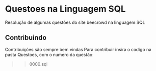 # Questoes na Linguagem SQL
Resolução de algumas questões do site beecrowd na linguagem SQL

## Contribuindo
Contribuições são sempre bem vindas
Para contribuir insira o codigo na pasta Questoes, com o numero da questão:
>> 0000.sql

